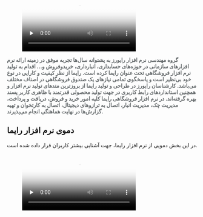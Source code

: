 
<div class="wp-block-media-text alignwide is-stacked-on-mobile"><figure class="wp-block-media-text__media"><video preload="none" poster="https://files.raymasoft.com/RaymaStory.png" controls="" src="https://files.raymasoft.com/PublicVideo/Tizer.mp4"></video></figure><div class="wp-block-media-text__content">
<p class="has-text-align-left has-text-color has-small-font-size" style="color:#63686a"><strong>گروه مهندسی نرم افزار رایورز به پشتوانه سال‌ها تجربه موفق در زمینه ارائه نرم افزار‌های سازمانی در حوزه‌های حسابداری، انبارداری، خریدوفروش و… اقدام به تولید نرم افزار فروشگاهی تحت عنوان رایما کرده است. رایما از نظر کیفیت و کارایی در نوع خود بی‌نظیر است و پاسخگوی تمامی نیازهای یک صندوق فروشگاهی در اصناف مختلف می‌باشد. کارشناسان رایورز در طراحی و تولید رایما از بروزترین متد‌های تولید نرم افزار و همچنین استاندارد‌های رابط کاربری در جهت تولید محصولی قدرتمند با ظاهری کاربر پسند بهره گرفته‌اند. در نرم افزار فروشگاهی رایما کلیه امور‌&nbsp;خرید و فروش، دریافت و پرداخت، مدیریت چک، مدیریت انبار، اتصال به ترازو‌های دیجیتال، اتصال به کارتخوان و تهیه گزارش‌ها در نهایت هماهنگی انجام می‌پذیرند.</strong></p>
</div></div>

## **دموی نرم افزار رایما**

<p class="has-text-align-center">در این بخش دمویی از نرم افزار رایما، جهت آشنایی بیشتر کاربران قرار داده شده است.</p>

<figure class="wp-block-video"><video preload="none" poster="https://files.raymasoft.com/Demo.png" controls="" src="https://files.raymasoft.com/PublicVideo/DemoRayma.mp4"></video></figure>